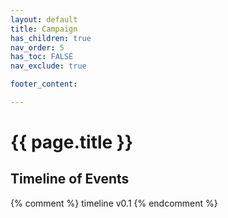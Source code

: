 ```yaml
---
layout: default
title: Campaign
has_children: true
nav_order: 5
has_toc: FALSE
nav_exclude: true

footer_content: 

---
```


# {{ page.title }}


	
## Timeline of Events

<!-- QueryToSerialize: LIST without ID region + ", " + timestamp + ": " + "["+ title + "](https://terra-campaigns.github.io/"+ regexreplace(file.path, ".md", "") + ")" FROM "degenesis/campaigns" WHERE contains(file.folder, this.file.folder) AND file.name != "index" SORT timestamp, nav_order asc -->

{% comment %}
timeline v0.1
{% endcomment %}
